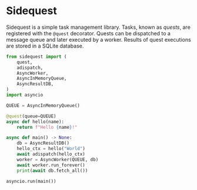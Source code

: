 # Sidequest

Sidequest is a simple task management library. Tasks, known as *quests*, are
registered with the `@quest` decorator. Quests can be dispatched to a message
queue and later executed by a worker. Results of quest executions are stored in
a SQLite database.

```python
from sidequest import (
    quest,
    adispatch,
    AsyncWorker,
    AsyncInMemoryQueue,
    AsyncResultDB,
)
import asyncio

QUEUE = AsyncInMemoryQueue()

@quest(queue=QUEUE)
async def hello(name):
    return f"Hello {name}!"

async def main() -> None:
    db = AsyncResultDB()
    hello_ctx = hello("World")
    await adispatch(hello_ctx)
    worker = AsyncWorker(QUEUE, db)
    await worker.run_forever()
    print(await db.fetch_all())

asyncio.run(main())
```
